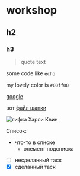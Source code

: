 # workshop
## h2
### h3
> quote text

some code like `echo`

my lovely color is `#00ff00`

[google](https://google.ru)

вот [файл шапки](header.txt)

![гифка Харли Квин](https://cdn.lifehacker.ru/wp-content/uploads/2015/12/ezgif.com-optimize-1_1469398842.gif)

Список:
- что-то в списке
  - элемент подсписка

- [ ] несделанный таск
- [x] сделанный таск
